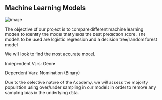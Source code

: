 ## Machine Learning Models

![image](https://user-images.githubusercontent.com/85204128/138626710-fcf2d705-241d-4c2f-8b6d-15a008ea1658.png)


The objective of our project is to compare different machine learning models to identify the model that yields the best prediction score. The models to be used are logistic regression and a decision tree/random forest model.

We will look to find the most accurate model.

Independent Vars: Genre

Dependent Vars: Nomination (Binary)

Due to the selective nature of the Academy, we will assess the majority population using over/under sampling in our models in order to remove any sampling bias in the underlying data.
